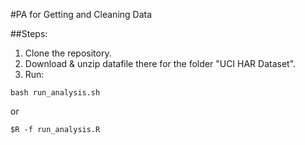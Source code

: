 
#PA for Getting and Cleaning Data

##Steps:
1. Clone the repository.  
2. Download & unzip datafile there for the folder "UCI HAR Dataset".
3. Run:

```
bash run_analysis.sh
```
 or 

```
$R -f run_analysis.R
```

